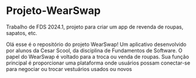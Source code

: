 # Projeto-WearSwap
Trabalho de FDS 2024.1, projeto para criar um app de revenda de roupas, sapatos, etc.

Olá esse é o repositório do projeto WearSwap! Um aplicativo desenvolvido por alunos da Cesar Scool, da disciplina de Fundamentos de Software. O papel do WearSwap é voltado para a troca ou venda de roupas. Sua função principal é proporcionar uma plataforma onde usuários possam conectar-se para negociar ou trocar vestuários usados ou novos
